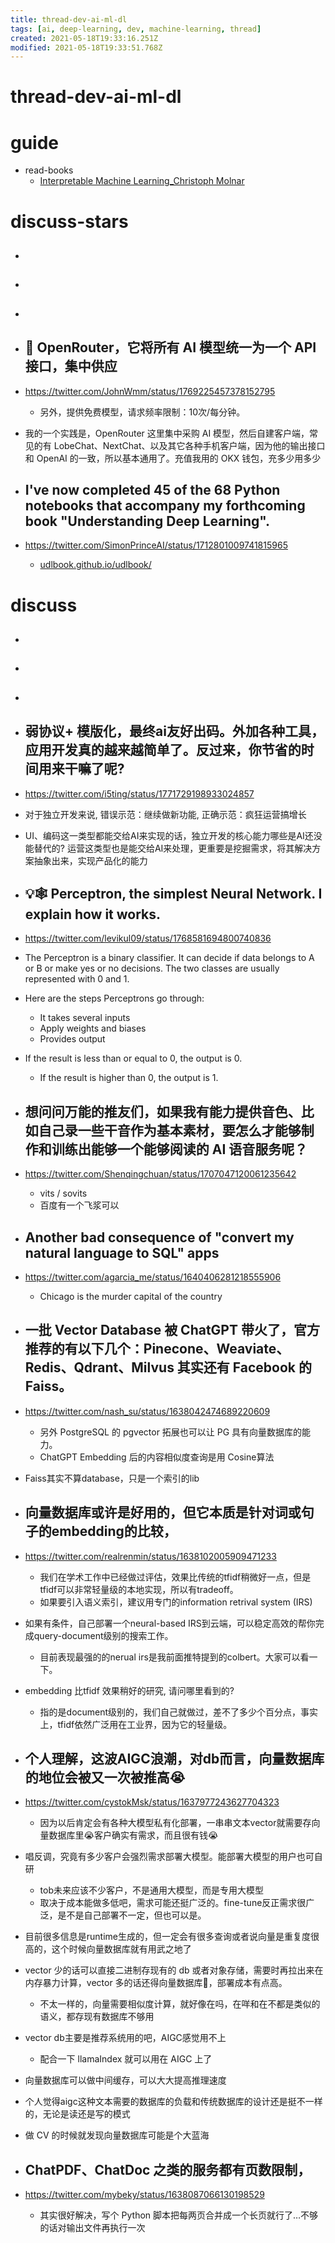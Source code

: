 ```yaml
---
title: thread-dev-ai-ml-dl
tags: [ai, deep-learning, dev, machine-learning, thread]
created: 2021-05-18T19:33:16.251Z
modified: 2021-05-18T19:33:51.768Z
---
```


# thread-dev-ai-ml-dl

# guide

- read-books
  - [Interpretable Machine Learning_Christoph Molnar](https://christophm.github.io/interpretable-ml-book/)
# discuss-stars
- ## 

- ## 

- ## 

- ## 📏 OpenRouter，它将所有 AI 模型统一为一个 API 接口，集中供应
- https://twitter.com/JohnWmm/status/1769225457378152795
  - 另外，提供免费模型，请求频率限制：10次/每分钟。
- 我的一个实践是，OpenRouter 这里集中采购 AI 模型，然后自建客户端，常见的有 LobeChat、NextChat、以及其它各种手机客户端，因为他的输出接口和 OpenAI 的一致，所以基本通用了。充值我用的 OKX 钱包，充多少用多少

- ## I've now completed 45 of the 68 Python notebooks that accompany my forthcoming book "Understanding Deep Learning".
- https://twitter.com/SimonPrinceAI/status/1712801009741815965
  - [udlbook.github.io/udlbook/](https://udlbook.github.io/udlbook/)

# discuss
- ## 

- ## 

- ## 

- ## 弱协议+ 模版化，最终ai友好出码。外加各种工具，应用开发真的越来越简单了。反过来，你节省的时间用来干嘛了呢?
- https://twitter.com/i5ting/status/1771729198933024857
- 对于独立开发来说, 错误示范：继续做新功能, 正确示范：疯狂运营搞增长
- UI、编码这一类型都能交给AI来实现的话，独立开发的核心能力哪些是AI还没能替代的? 运营这类型也是能交给AI来处理，更重要是挖掘需求，将其解决方案抽象出来，实现产品化的能力

- ## 💡🕸️ Perceptron, the simplest Neural Network. I explain how it works.
- https://twitter.com/levikul09/status/1768581694800740836
- The Perceptron is a binary classifier. It can decide if data belongs to A or B or make yes or no decisions. The two classes are usually represented with 0 and 1. 
- Here are the steps Perceptrons go through:
  - It takes several inputs
  - Apply weights and biases
  - Provides output
- If the result is less than or equal to 0, the output is 0.
  - If the result is higher than 0, the output is 1.

- ## 想问问万能的推友们，如果我有能力提供音色、比如自己录一些干音作为基本素材，要怎么才能够制作和训练出能够一个能够阅读的 AI 语音服务呢？
- https://twitter.com/Shenqingchuan/status/1707047120061235642
  - vits / sovits
  - 百度有一个飞浆可以

- ## Another bad consequence of "convert my natural language to SQL" apps
- https://twitter.com/agarcia_me/status/1640406281218555906
  - Chicago is the murder capital of the country

- ## 一批 Vector Database 被 ChatGPT 带火了，官方推荐的有以下几个：Pinecone、Weaviate、Redis、Qdrant、Milvus 其实还有 Facebook 的 Faiss。
- https://twitter.com/nash_su/status/1638042474689220609
  - 另外 PostgreSQL 的 pgvector 拓展也可以让 PG 具有向量数据库的能力。
  - ChatGPT Embedding 后的内容相似度查询是用 Cosine算法
- Faiss其实不算database，只是一个索引的lib

- ## 向量数据库或许是好用的，但它本质是针对词或句子的embedding的比较，
- https://twitter.com/realrenmin/status/1638102005909471233
  - 我们在学术工作中已经做过评估，效果比传统的tfidf稍微好一点，但是tfidf可以非常轻量级的本地实现，所以有tradeoff。
  - 如果要引入语义索引，建议用专门的information retrival system (IRS)
- 如果有条件，自己部署一个neural-based IRS到云端，可以稳定高效的帮你完成query-document级别的搜索工作。 
  - 目前表现最强的的nerual irs是我前面推特提到的colbert。大家可以看一下。
- embedding 比tfidf 效果稍好的研究, 请问哪里看到的?
  - 指的是document级别的，我们自己就做过，差不了多少个百分点，事实上，tfidf依然广泛用在工业界，因为它的轻量级。

- ## 个人理解，这波AIGC浪潮，对db而言，向量数据库的地位会被又一次被推高😭
- https://twitter.com/cystokMsk/status/1637977243627704323
  - 因为以后肯定会有各种大模型私有化部署，一串串文本vector就需要存向量数据库里😭客户确实有需求，而且很有钱😭

- 唱反调，究竟有多少客户会强烈需求部署大模型。能部署大模型的用户也可自研
  - tob未来应该不少客户，不是通用大模型，而是专用大模型
  - 取决于成本能做多低吧，需求可能还挺广泛的。fine-tune反正需求很广泛，是不是自己部署不一定，但也可以是。

- 目前很多信息是runtime生成的，但一定会有很多查询或者说向量是重复度很高的，这个时候向量数据库就有用武之地了
- vector 少的话可以直接二进制存现有的 db 或者对象存储，需要时再拉出来在内存暴力计算，vector 多的话还得向量数据库🥲，部署成本有点高。
  - 不太一样的，向量需要相似度计算，就好像在吗，在咩和在不都是类似的语义，都存现有数据库不够用
- vector db主要是推荐系统用的吧，AIGC感觉用不上
  - 配合一下 llamaIndex 就可以用在 AIGC 上了
- 向量数据库可以做中间缓存，可以大大提高推理速度
- 个人觉得aigc这种文本需要的数据库的负载和传统数据库的设计还是挺不一样的，无论是读还是写的模式
- 做 CV 的时候就发现向量数据库可能是个大蓝海

- ## ChatPDF、ChatDoc 之类的服务都有页数限制，
- https://twitter.com/mybeky/status/1638087066130198529
  - 其实很好解决，写个 Python 脚本把每两页合并成一个长页就行了…不够的话对输出文件再执行一次
